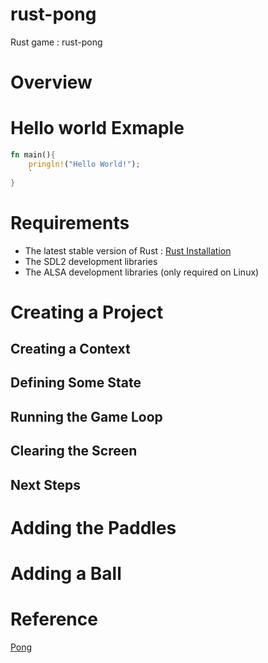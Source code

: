 # rust-pong
Rust game :  rust-pong

# Overview

# Hello world Exmaple 

```rust
fn main(){
    pringln!("Hello World!");
    `
}
```

# Requirements 
- The latest stable version of Rust : [Rust Installation](https://www.rust-lang.org/tools/install)
- The SDL2 development libraries
- The ALSA development libraries (only required on Linux)

# Creating a Project

## Creating a Context
## Defining Some State
## Running the Game Loop
## Clearing the Screen
## Next Steps

# Adding the Paddles
# Adding a Ball

# Reference 
[Pong](https://tetra.seventeencups.net/tutorial/)
